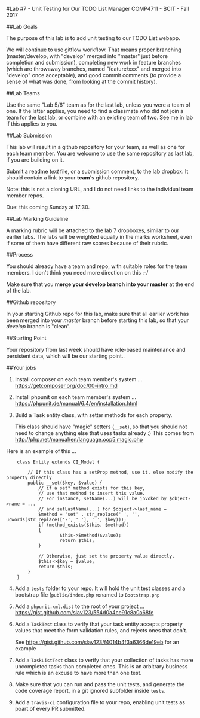 #Lab #7 - Unit Testing for Our TODO List Manager
COMP4711 - BCIT - Fall 2017

##Lab Goals

The purpose of this lab is to add unit testing to our TODO List webapp.

We will continue to use gitflow workflow. That means proper branching (master/develop, 
with "develop" merged into "master" just before completion and submission),
completing new work in feature branches (which are throwaway branches, named
"feature/xxx" and merged into "develop" once acceptable), and good commit comments
(to provide a sense of what was done, from looking at the commit history).

##Lab Teams

Use the same "Lab 5/6" team as for the last lab, unless you were a team of one.
If the latter applies, you need to find a classmate who did not join
a team for the last lab, or combine with an existing team of two.
See me in lab if this applies to you.

##Lab Submission

This lab will result in a github repository for your team, as well as one for each team
member. You are welcome to use the same repository as last lab, if you are building on it.

Submit a readme *text* file, or a submission comment, to the lab dropbox. 
It should contain a link to your **team**'s github repository. 

Note: this is not a cloning URL, and I do not need links to the individual
team member repos.

Due: this coming Sunday at 17:30.

##Lab Marking Guideline

A marking rubric will be attached to the lab 7 dropboxes, similar to our
earlier labs. The labs will be weighted equally in the marks worksheet,
even if some of them have different raw scores because of their rubric.

##Process

You should already have a team and repo, with suitable roles for the team
members. I don't think you need more direction on this :-/

Make sure that you **merge your develop branch into your master** at the end of the lab.

##Github repository

In your starting Github repo for this lab, make sure that all earlier work has been merged into your
*master* branch before starting this lab, so that your *develop* branch
is "clean".

##Starting Point

Your repository from last week should have role-based maintenance
and persistent data, which will be our starting point..

##Your jobs

1. Install composer on each team member's system ...
https://getcomposer.org/doc/00-intro.md

2. Install phpunit on each team member's system ...
https://phpunit.de/manual/6.4/en/installation.html

3. Build a Task entity class, with setter methods for each property.

    This class should have "magic" setters (`__set`), so that 
    you should not need to change anything else that uses tasks already :)
    This comes from http://php.net/manual/en/language.oop5.magic.php

Here is an example of this ...

        class Entity extends CI_Model {

            // If this class has a setProp method, use it, else modify the property directly
            public __set($key, $value) {
                // if a set* method exists for this key, 
                // use that method to insert this value. 
                // For instance, setName(...) will be invoked by $object->name = ...
                // and setLastName(...) for $object->last_name = 
                $method = 'set' . str_replace(' ', '', ucwords(str_replace(['-', '_'], ' ', $key)));
                if (method_exists($this, $method))
                {
                        $this->$method($value);
                        return $this;
                }

                // Otherwise, just set the property value directly.
                $this->$key = $value;
                return $this;
            }
        }

4. Add a `tests` folder to your repo. It will hold the unit test classes
and a bootstrap file (`public/index.php` renamed to `Bootstrap.php`

5. Add a `phpunit.xml.dist` to the root of your project ...
https://gist.github.com/slav123/554d0a4ce91c8a0a68fe

6. Add a `TaskTest` class to verify that your task entity accepts
property values that meet the form validation rules, and
rejects ones that don't.

    See https://gist.github.com/slav123/f4014b4f3a6366de19eb for an example

7. Add a `TaskListTest` class to verify that your collection of tasks
has more uncompleted tasks than completed ones. This is an arbitrary business rule
which is an excuse to have more than one test.

8. Make sure that you can run and pass the unit tests, and generate the code
coverage report, in a git ignored subfolder inside `tests`.

9. Add a `travis-ci` configuration file to your repo, enabling unit tests
as poart of every PR submitted.


